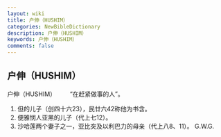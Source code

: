 ```yaml
---
layout: wiki
title: 户伸（HUSHIM）
categories: NewBibleDictionary
description: 户伸（HUSHIM）
keywords: 户伸（HUSHIM）
comments: false
---
```


## 户伸（HUSHIM）



户伸（HUSHIM）
　　“在赶紧做事的人”。
1. 但的儿子（创四十六23），民廿六42称他为书含。
2. 便雅悯人亚黑的儿子（代上七12）。
3. 沙哈莲两个妻子之一，亚比突及以利巴力的母亲（代上八8、11）。
G.W.G.





